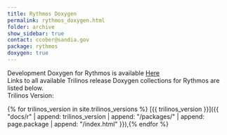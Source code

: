 ```yaml
---
title: Rythmos Doxygen
permalink: rythmos_doxygen.html
folder: archive
show_sidebar: true
contact: ccober@sandia.gov
package: rythmos
doxygen: true
---
```


Development Doxygen for Rythmos is available [Here](docs/dev//rythmos/index.html)  
Links to all available Trilinos release Doxygen collections for Rythmos are listed below.  
Trilinos Version: 

{% for trilinos_version in site.trilinos_versions %}
[{{ trilinos_version }}]({{ "docs/r" | append: trilinos_version | append: "/packages/" | append: page.package | append: "/index.html" }}),{% endfor %}
